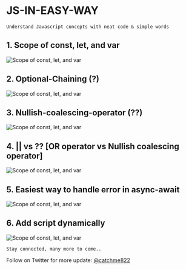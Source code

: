 # JS-IN-EASY-WAY

```
Understand Javascript concepts with neat code & simple words
```


## 1. Scope of const, let, and var

![Scope of const, let, and var](https://github.com/suri66/JS-IN-EASY-WAY/blob/master/images/scope%20of%20const%2C%20let%20and%20var%20variable.jpg?raw=true)


## 2. Optional-Chaining (?)

![Scope of const, let, and var](https://github.com/suri66/JS-IN-EASY-WAY/blob/master/images/optional-chaining%20(%3F).jpg?raw=true)


## 3. Nullish-coalescing-operator (??)

![Scope of const, let, and var](https://github.com/suri66/JS-IN-EASY-WAY/blob/master/images/nullish-coalescing-operator.jpg?raw=true)


## 4. || vs ?? [OR operator vs Nullish coalescing operator]

![Scope of const, let, and var](https://github.com/suri66/JS-IN-EASY-WAY/blob/master/images/%3F%3F%20vs%20%7C%7C.jpg?raw=true)

## 5. Easiest way to handle error in async-await 

![Scope of const, let, and var](https://github.com/suri66/JS-IN-EASY-WAY/blob/master/images/handle%20async%20await%20error.jpg?raw=true)


## 6. Add script dynamically

![Scope of const, let, and var](https://github.com/suri66/JS-IN-EASY-WAY/blob/master/images/add-script-dynamically.jpg?raw=true)


```
Stay connected, many more to come..
```

Follow on Twitter for more update: [@catchme822](https://twitter.com/catchme822?lang=en)
